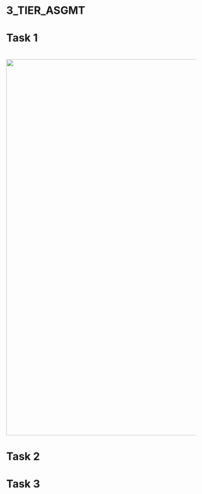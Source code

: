 # 3_TIER_ASGMT

# Task 1



<html>
     <h1>
        <img style="float: center;" src=3-tier assignment_work/Task 1/VPC/1.png width="1000" />
     </h1>
</html> 

# Task 2

# Task 3
